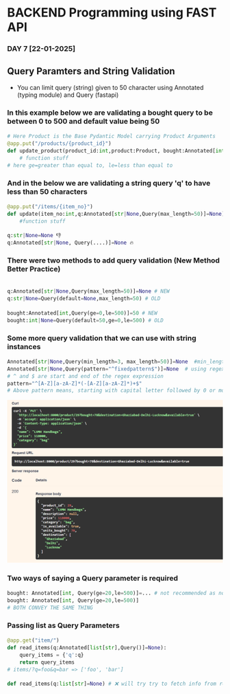 # BACKEND Programming using FAST API

### DAY 7 [22-01-2025]

## Query Paramters and String Validation
- You can limit query (string) given to 50 character using Annotated (typing module) and Query (fastapi)
### In this example below we are validating a bought query to be between 0 to 500 and default value being 50
```python
# Here Product is the Base Pydantic Model carrying Product Arguments
@app.put("/products/{product_id}")
def update_product(product_id:int,product:Product, bought:Annotated[int,Query(ge=0,le=500)]=50):
    # function stuff
# here ge=greater than equal to, le=less than equal to
```
### And in the below we are validating a string query 'q' to have less than 50 characters
```python
@app.put("/items/{item_no}")
def update(item_no:int,q:Annotated[str|None,Query(max_length=50)]=None):
    #function stuff

q:str|None=None 👎
q:Annotated[str|None, Query(....)]=None 🔥
```
### There were two methods to add query validation (New Method Better Practice)
```python

q:Annotated[str|None,Query(max_length=50)]=None # NEW
q:str|None=Query(default=None,max_length=50) # OLD

bought:Annotated[int,Query(ge=0,le=500)]=50 # NEW
bought:int|None=Query(default=50,ge=0,le=500) # OLD

``` 

### Some more query validation that we can use with string instances
```python
Annotated[str|None,Query(min_length=3, max_length=50)]=None  #min_length
Annotated[str|None,Query(pattern="^fixedpattern$")]=None  # using regex with pattern=
# ^ and $ are start and end of the regex expression
pattern="^[A-Z][a-zA-Z]*(-[A-Z][a-zA-Z]*)+$"
# Above pattern means, starting with capital letter followed by 0 or more characters (can be upper or lower) followed by ('-' Hyphen and then again first format like string) '+' means repeat the string inside () so as many hyphen separated city as possible 
```

![alt text](image.png)

### Two ways of saying a Query parameter is required
```python
bought: Annotated[int, Query(ge=20,le=500)]=... # not recommended as no proper swagger documentation
bought: Annotated[int, Query(ge=20,le=500)]
# BOTH CONVEY THE SAME THING
```

### Passing list as Query Parameters
```python
@app.get("item/")
def read_items(q:Annotated[list[str],Query()]=None):
    query_items = {'q':q}
    return query_items
# items/?q=foo&q=bar => ['foo', 'bar']

def read_items(q:list[str]=None) # ❌ will try try to fetch info from request body not url so using Query is necessary

```